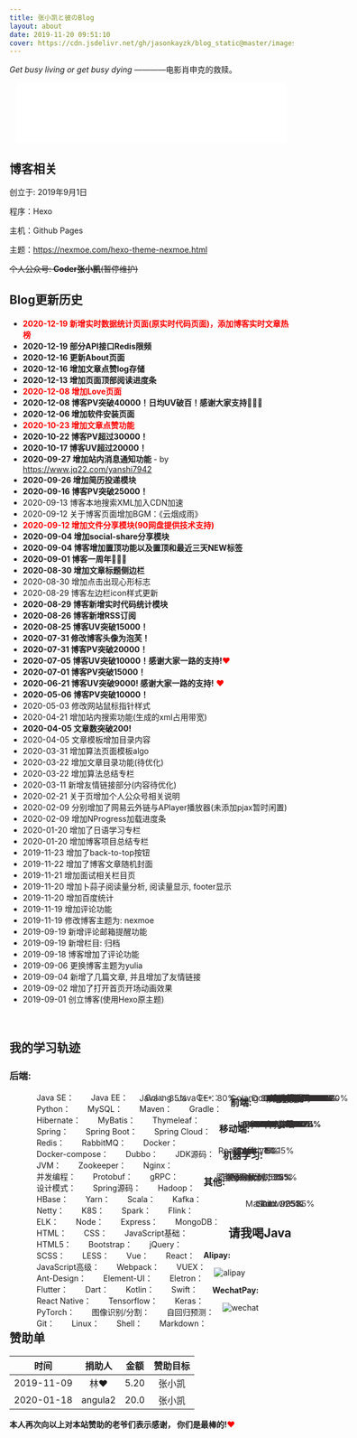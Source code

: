 ```yaml
---
title: 张小凯と彼のBlog
layout: about
date: 2019-11-20 09:51:10
cover: https://cdn.jsdelivr.net/gh/jasonkayzk/blog_static@master/images/about.jpg
---
```


*Get busy living or get busy dying*  ————电影肖申克的救赎。

<HTML lang="en">
    <div style="text-align: center;">
    <iframe frameborder="no" border="1" marginwidth="0" marginheight="0" width="480" height="106" src="//music.163.com/outchain/player?type=2&id=513360721&auto=0&height=66"></iframe>
</div>
</HTML>


## **博客相关**

创立于: 2019年9月1日

程序：Hexo

主机：Github Pages

主题：https://nexmoe.com/hexo-theme-nexmoe.html

~~个人公众号: **Coder张小凯**(暂停维护)~~

## **Blog更新历史**

*   <font color="#ff0000">**2020-12-19 新增实时数据统计页面(原实时代码页面)，添加博客实时文章热榜**</font>
*   **2020-12-19 部分API接口Redis限频**
*   **2020-12-16 更新About页面**
*   **2020-12-16 增加文章点赞log存储**
*   **2020-12-13 增加页面顶部阅读进度条**
*   <font color="#ff0000">**2020-12-08 增加Love页面**</font>
*   **2020-12-08 博客PV突破40000！日均UV破百！感谢大家支持🎉🎉🎉**
*   **2020-12-06 增加软件安装页面**
*   <font color="#ff0000">**2020-10-23 增加文章点赞功能**</font>
*   **2020-10-22 博客PV超过30000！**
*   **2020-10-17 博客UV超过20000！**
*   **2020-09-27 增加站内消息通知功能** - by https://www.jq22.com/yanshi7942
*   **2020-09-26 增加简历投递模块**
*   **2020-09-16 博客PV突破25000！**
*   2020-09-13 博客本地搜索XML加入CDN加速
*   2020-09-12 关于博客页面增加BGM：《云烟成雨》
*   <font color="#ff0000">**2020-09-12 增加文件分享模块(90网盘提供技术支持)**</font>
*   **2020-09-04 增加social-share分享模块**
*   **2020-09-04 博客增加置顶功能以及置顶和最近三天NEW标签**
*   **2020-09-01 博客一周年🎉🎉🎉**
*   **2020-08-30 增加文章标题侧边栏**
*   2020-08-30 增加点击出现心形标志
*   2020-08-29 博客左边栏icon样式更新
*   **2020-08-29 博客新增实时代码统计模块**
*   **2020-08-26 博客新增RSS订阅**
*   **2020-08-25 博客UV突破15000！**
*   **2020-07-31 修改博客头像为泡芙！**
*   **2020-07-31 博客PV突破20000！**
*   **2020-07-05 博客UV突破10000！感谢大家一路的支持!**<font color="#FF0000">❤</font>
*   **2020-07-01 博客PV突破15000！**
*   **2020-06-21 博客UV突破9000! 感谢大家一路的支持!** <font color="#FF0000">❤</font>
*   **2020-05-06 博客PV突破10000！**
*   2020-05-03 修改网站鼠标指针样式
*   2020-04-21 增加站内搜索功能(生成的xml占用带宽)
*   **2020-04-05 文章数突破200!**
*   2020-04-05 文章模板增加目录内容
*   2020-03-31 增加算法页面模板algo
*   2020-03-22 增加文章目录功能(待优化)
*   2020-03-22 增加算法总结专栏
*   2020-03-11 新增友情链接部分(内容待优化)
*   2020-02-21 关于页增加个人公众号相关说明
*   2020-02-09 分别增加了网易云外链与APlayer播放器(未添加pjax暂时闲置)
*   2020-02-09 增加NProgress加载进度条
*   2020-01-20 增加了日语学习专栏
*   2020-01-20 增加博客项目总结专栏
*   2019-11-23 增加了back-to-top按钮
*   2019-11-22 增加了博客文章随机封面
*   2019-11-21 增加面试相关栏目页
*   2019-11-20 增加卜蒜子阅读量分析, 阅读量显示, footer显示
*   2019-11-20 增加百度统计
*   2019-11-19 增加评论功能
*   2019-11-19 修改博客主题为: nexmoe
*   2019-09-19 新增评论邮箱提醒功能
*   2019-09-19 新增栏目: 归档
*   2019-09-18 博客增加了评论功能
*   2019-09-06 更换博客主题为yulia
*   2019-09-04 新增了几篇文章, 并且增加了友情链接
*   2019-09-02 增加了打开首页开场动画效果
*   2019-09-01 创立博客(使用Hexo原主题)

<br/>

## **我的学习轨迹**

### **后端:**

<style>
    .progress-full {
        margin-left: 33px;
        width: 72%;
    }

    .progress-container{
        margin-bottom: 0px;
        position: relative;
    }
    .progress {
        width: 60%;
        margin-left: 32%;
        display: block;
    }
    .progress-bar {
        position: relative;
        z-index: 10;
    }
    .progress-text {
        width: 35px;
        color: #343031;
        position: absolute;
        z-index: 20;
        width: 60%;
        text-align: center;
        font-size: 15px;
    }
    .progress-container span{
        display: inline;
        float: left;
        margin-left: 15px;
        margin-right: 15px;
    }
</style>

<div class="progress-full">

<div class="progress-container">
    <span>Java SE：</span>
    <div class="progress progress-striped active">
        <span class="progress-text">Java： 85%</span>
        <div class="progress-bar" 
            role="progressbar"
            style="width: 85%;background-color: #da53d2;">
        </div>
    </div>
</div>

<div class="progress-container">
    <span>Java EE：</span>
    <div class="progress progress-striped active">
        <span class="progress-text">Java EE：80%</span>
        <div class="progress-bar" 
            role="progressbar"
            style="width: 80%;background-color: #F1B000;">
        </div>
    </div>
</div>

<div class="progress-container">
    <span>Golang：</span>
    <div class="progress progress-striped active">
        <span class="progress-text">Golang：70%</span>
        <div class="progress-bar" 
            role="progressbar"
            style="width: 70%;background-color: #52CC76;">
        </div>
    </div>
</div>

<div class="progress-container">
    <span>C++：</span>
    <div class="progress progress-striped active">
        <span class="progress-text">C++：30%</span>
        <div class="progress-bar" 
            role="progressbar"
            style="width: 30%;background-color: #5CB8E5;">
        </div>
    </div>
</div>

<div class="progress-container">
    <span>Python：</span>
    <div class="progress progress-striped active">
        <span class="progress-text">Python：45%</span>
        <div class="progress-bar" 
            role="progressbar"
            style="width: 45%;background-color: #FFC61A;">
        </div>
    </div>
</div>

<div class="progress-container">
    <span>MySQL：</span>
    <div class="progress progress-striped active">
        <span class="progress-text">MySQL：65%</span>
        <div class="progress-bar" 
            role="progressbar"
            style="width: 65%;background-color: #FAA805;">
        </div>
    </div>
</div>

<div class="progress-container">
    <span>Maven：</span>
    <div class="progress progress-striped active">
        <span class="progress-text">Maven：70%</span>
        <div class="progress-bar" 
            role="progressbar"
            style="width: 70%;background-color: #F4E2A6;">
        </div>
    </div>
</div>

<div class="progress-container">
    <span>Gradle：</span>
    <div class="progress progress-striped active">
        <span class="progress-text">Gradle：40%</span>
        <div class="progress-bar" 
            role="progressbar"
            style="width: 40%;background-color: #52CC76;">
        </div>
    </div>
</div>

<div class="progress-container">
    <span>Hibernate：</span>
    <div class="progress progress-striped active">
        <span class="progress-text">Hibernate：50%</span>
        <div class="progress-bar" 
            role="progressbar"
            style="width: 50%;background-color: #5CB8E5;">
        </div>
    </div>
</div>

<div class="progress-container">
    <span>MyBatis：</span>
    <div class="progress progress-striped active">
        <span class="progress-text">MyBatis：80%</span>
        <div class="progress-bar" 
            role="progressbar"
            style="width: 80%;background-color: #CDCC00;">
        </div>
    </div>
</div>

<div class="progress-container">
    <span>Thymeleaf：</span>
    <div class="progress progress-striped active">
        <span class="progress-text">Thymeleaf：40%</span>
        <div class="progress-bar" 
            role="progressbar"
            style="width: 40%;background-color: #FF6766;">
        </div>
    </div>
</div>

<div class="progress-container">
    <span>Spring：</span>
    <div class="progress progress-striped active">
        <span class="progress-text">Spring：70%</span>
        <div class="progress-bar" 
            role="progressbar"
            style="width: 70%;background-color: #3398CC;">
        </div>
    </div>
</div>

<div class="progress-container">
    <span>Spring Boot：</span>
    <div class="progress progress-striped active">
        <span class="progress-text">Spring Boot：50%</span>
        <div class="progress-bar" 
            role="progressbar"
            style="width: 50%;background-color: #EAB34F;">
        </div>
    </div>
</div>

<div class="progress-container">
    <span>Spring Cloud：</span>
    <div class="progress progress-striped active">
        <span class="progress-text">Spring Cloud：55%</span>
        <div class="progress-bar" 
            role="progressbar"
            style="width: 55%;background-color: #9ACC99;">
        </div>
    </div>
</div>

<div class="progress-container">
    <span>Redis：</span>
    <div class="progress progress-striped active">
        <span class="progress-text">Redis：70%</span>
        <div class="progress-bar" 
            role="progressbar"
            style="width: 70%;background-color: #FF6766;">
        </div>
    </div>
</div>

<div class="progress-container">
    <span>RabbitMQ：</span>
    <div class="progress progress-striped active">
        <span class="progress-text">RabbitMQ：35%</span>
        <div class="progress-bar" 
            role="progressbar"
            style="width: 35%;background-color: #65CC66;">
        </div>
    </div>
</div>

<div class="progress-container">
    <span>Docker：</span>
    <div class="progress progress-striped active">
        <span class="progress-text">Docker：85%</span>
        <div class="progress-bar" 
            role="progressbar"
            style="width: 85%;background-color: #FE9900;">
        </div>
    </div>
</div>

<div class="progress-container">
    <span>Docker-compose：</span>
    <div class="progress progress-striped active">
        <span class="progress-text">Docker-compose：80%</span>
        <div class="progress-bar" 
            role="progressbar"
            style="width: 80%;background-color: #61AAE0;">
        </div>
    </div>
</div>

<div class="progress-container">
    <span>Dubbo：</span>
    <div class="progress progress-striped active">
        <span class="progress-text">Dubbo：25%</span>
        <div class="progress-bar" 
            role="progressbar"
            style="width: 25%;background-color: #7F9121;">
        </div>
    </div>
</div>

<div class="progress-container">
    <span>JDK源码：</span>
    <div class="progress progress-striped active">
        <span class="progress-text">JDK源码：15%</span>
        <div class="progress-bar" 
            role="progressbar"
            style="width: 15%;background-color: #FE9900;">
        </div>
    </div>
</div>

<div class="progress-container">
    <span>JVM：</span>
    <div class="progress progress-striped active">
        <span class="progress-text">JVM：12%</span>
        <div class="progress-bar" 
            role="progressbar"
            style="width: 12%;background-color: #99CC33;">
        </div>
    </div>
</div>

<div class="progress-container">
    <span>Zookeeper：</span>
    <div class="progress progress-striped active">
        <span class="progress-text">Zookeeper：35%</span>
        <div class="progress-bar" 
            role="progressbar"
            style="width: 35%;background-color: #52CC76;">
        </div>
    </div>
</div>

<div class="progress-container">
    <span>Nginx：</span>
    <div class="progress progress-striped active">
        <span class="progress-text">Nginx：25%</span>
        <div class="progress-bar" 
            role="progressbar"
            style="width: 25%;background-color: #FFCC00;">
        </div>
    </div>
</div>

<div class="progress-container">
    <span>并发编程：</span>
    <div class="progress progress-striped active">
        <span class="progress-text">并发编程：20%</span>
        <div class="progress-bar" 
            role="progressbar"
            style="width: 20%;background-color: #F58B01;">
        </div>
    </div>
</div>

<div class="progress-container">
    <span>Protobuf：</span>
    <div class="progress progress-striped active">
        <span class="progress-text">Protobuf：65%</span>
        <div class="progress-bar" 
            role="progressbar"
            style="width: 65%;background-color: #FFCC00;">
        </div>
    </div>
</div>

<div class="progress-container">
    <span>gRPC：</span>
    <div class="progress progress-striped active">
        <span class="progress-text">gRPC：55%</span>
        <div class="progress-bar" 
            role="progressbar"
            style="width: 55%;background-color: #F4E2A6;">
        </div>
    </div>
</div>

<div class="progress-container">
    <span>设计模式：</span>
    <div class="progress progress-striped active">
        <span class="progress-text">设计模式：25%</span>
        <div class="progress-bar" 
            role="progressbar"
            style="width: 25%;background-color: #5CB8E5;">
        </div>
    </div>
</div>

<div class="progress-container">
    <span>Spring源码：</span>
    <div class="progress progress-striped active">
        <span class="progress-text">Spring源码：5%</span>
        <div class="progress-bar" 
            role="progressbar"
            style="width: 5%;background-color: #CDCC00;">
        </div>
    </div>
</div>

<div class="progress-container">
    <span>Hadoop：</span>
    <div class="progress progress-striped active">
        <span class="progress-text">Hadoop：5%</span>
        <div class="progress-bar" 
            role="progressbar"
            style="width: 5%;background-color: #FE6767;">
        </div>
    </div>
</div>

<div class="progress-container">
    <span>HBase：</span>
    <div class="progress progress-striped active">
        <span class="progress-text">HBase：2%</span>
        <div class="progress-bar" 
            role="progressbar"
            style="width: 2%;background-color: #65CC66;">
        </div>
    </div>
</div>

<div class="progress-container">
    <span>Yarn：</span>
    <div class="progress progress-striped active">
        <span class="progress-text">Yarn：1%</span>
        <div class="progress-bar" 
            role="progressbar"
            style="width: 1%;background-color: #9ACC99;">
        </div>
    </div>
</div>

<div class="progress-container">
    <span>Scala：</span>
    <div class="progress progress-striped active">
        <span class="progress-text">Scala：5%</span>
        <div class="progress-bar" 
            role="progressbar"
            style="width: 5%;background-color: #FF6766;">
        </div>
    </div>
</div>

<div class="progress-container">
    <span>Kafka：</span>
    <div class="progress progress-striped active">
        <span class="progress-text">Kafka：10%</span>
        <div class="progress-bar" 
            role="progressbar"
            style="width: 10%;background-color: #B6DBF2;">
        </div>
    </div>
</div>

<div class="progress-container">
    <span>Netty：</span>
    <div class="progress progress-striped active">
        <span class="progress-text">Netty：15%</span>
        <div class="progress-bar" 
            role="progressbar"
            style="width: 15%;background-color: #EAB34F;">
        </div>
    </div>
</div>

<div class="progress-container">
    <span>K8S：</span>
    <div class="progress progress-striped active">
        <span class="progress-text">K8S：10%</span>
        <div class="progress-bar" 
            role="progressbar"
            style="width: 10%;background-color: #FFCC00;">
        </div>
    </div>
</div>

<div class="progress-container">
    <span>Spark：</span>
    <div class="progress progress-striped active">
        <span class="progress-text">Spark：5%</span>
        <div class="progress-bar" 
            role="progressbar"
            style="width: 5%;background-color: #3398CC;">
        </div>
    </div>
</div>

<div class="progress-container">
    <span>Flink：</span>
    <div class="progress progress-striped active">
        <span class="progress-text">Flink：5%</span>
        <div class="progress-bar" 
            role="progressbar"
            style="width: 5%;background-color: #CDCC00;">
        </div>
    </div>
</div>

<div class="progress-container">
    <span>ELK：</span>
    <div class="progress progress-striped active">
        <span class="progress-text">ELK：8%</span>
        <div class="progress-bar" 
            role="progressbar"
            style="width: 8%;background-color: #FF6766;">
        </div>
    </div>
</div>

<div class="progress-container">
    <span>Node：</span>
    <div class="progress progress-striped active">
        <span class="progress-text">Node：55%</span>
        <div class="progress-bar" 
            role="progressbar"
            style="width: 55%;background-color: #99CC33;">
        </div>
    </div>
</div>

<div class="progress-container">
    <span>Express：</span>
    <div class="progress progress-striped active">
        <span class="progress-text">Express：45%</span>
        <div class="progress-bar" 
            role="progressbar"
            style="width: 45%;background-color: #E7D7C8;">
        </div>
    </div>
</div>

<div class="progress-container">
    <span>MongoDB：</span>
    <div class="progress progress-striped active">
        <span class="progress-text">MongoDB：25%</span>
        <div class="progress-bar" 
            role="progressbar"
            style="width: 25%;background-color: #CDCC00;">
        </div>
    </div>
</div>

</div>

### **前端:**

<div class="progress-full">
<div class="progress-container">
    <span>HTML：</span>
    <div class="progress progress-striped active">
        <span class="progress-text">HTML：85%</span>
        <div class="progress-bar" 
            role="progressbar"
            style="width: 85%;background-color: #FFCC00;">
        </div>
    </div>
</div>

<div class="progress-container">
    <span>CSS：</span>
    <div class="progress progress-striped active">
        <span class="progress-text">CSS：75%</span>
        <div class="progress-bar" 
            role="progressbar"
            style="width: 75%;background-color: #3398CC;">
        </div>
    </div>
</div>

<div class="progress-container">
    <span>JavaScript基础：</span>
    <div class="progress progress-striped active">
        <span class="progress-text">JavaScript基础：70%</span>
        <div class="progress-bar" 
            role="progressbar"
            style="width: 70%;background-color: #FF6766;">
        </div>
    </div>
</div>

<div class="progress-container">
    <span>HTML5：</span>
    <div class="progress progress-striped active">
        <span class="progress-text">HTML5：45%</span>
        <div class="progress-bar" 
            role="progressbar"
            style="width: 45%;background-color: #65CC66;">
        </div>
    </div>
</div>

<div class="progress-container">
    <span>Bootstrap：</span>
    <div class="progress progress-striped active">
        <span class="progress-text">Bootstrap：35%</span>
        <div class="progress-bar" 
            role="progressbar"
            style="width: 35%;background-color: #0099CB;">
        </div>
    </div>
</div>

<div class="progress-container">
    <span>jQuery：</span>
    <div class="progress progress-striped active">
        <span class="progress-text">jQuery：55%</span>
        <div class="progress-bar" 
            role="progressbar"
            style="width: 55%;background-color: #FFCC9A;">
        </div>
    </div>
</div>

<div class="progress-container">
    <span>SCSS：</span>
    <div class="progress progress-striped active">
        <span class="progress-text">SCSS：15%</span>
        <div class="progress-bar" 
            role="progressbar"
            style="width: 15%;background-color: #77C3F2;">
        </div>
    </div>
</div>

<div class="progress-container">
    <span>LESS：</span>
    <div class="progress progress-striped active">
        <span class="progress-text">LESS：10%</span>
        <div class="progress-bar" 
            role="progressbar"
            style="width: 10%;background-color: #D6E6B5;">
        </div>
    </div>
</div>

<div class="progress-container">
    <span>Vue：</span>
    <div class="progress progress-striped active">
        <span class="progress-text">Vue：30%</span>
        <div class="progress-bar" 
            role="progressbar"
            style="width: 30%;background-color: #77C3F2;">
        </div>
    </div>
</div>

<div class="progress-container">
    <span>React：</span>
    <div class="progress progress-striped active">
        <span class="progress-text">React：45%</span>
        <div class="progress-bar" 
            role="progressbar"
            style="width: 45%;background-color: #EAB34F;">
        </div>
    </div>
</div>

<div class="progress-container">
    <span>JavaScript高级：</span>
    <div class="progress progress-striped active">
        <span class="progress-text">JavaScript高级：25%</span>
        <div class="progress-bar" 
            role="progressbar"
            style="width: 25%;background-color: #FFCC00;">
        </div>
    </div>
</div>

<div class="progress-container">
    <span>Webpack：</span>
    <div class="progress progress-striped active">
        <span class="progress-text">Webpack：15%</span>
        <div class="progress-bar" 
            role="progressbar"
            style="width: 15%;background-color: #3398CC;">
        </div>
    </div>
</div>

<div class="progress-container">
    <span>VUEX：</span>
    <div class="progress progress-striped active">
        <span class="progress-text">VUEX：10%</span>
        <div class="progress-bar" 
            role="progressbar"
            style="width: 10%;background-color: #5CB8E5;">
        </div>
    </div>
</div>

<div class="progress-container">
    <span>Ant-Design：</span>
    <div class="progress progress-striped active">
        <span class="progress-text">Ant-Design：20%</span>
        <div class="progress-bar" 
            role="progressbar"
            style="width: 20%;background-color: #D4BBA7;">
        </div>
    </div>
</div>

<div class="progress-container">
    <span>Element-UI：</span>
    <div class="progress progress-striped active">
        <span class="progress-text">Element-UI：25%</span>
        <div class="progress-bar" 
            role="progressbar"
            style="width: 25%;background-color: #FE9900;">
        </div>
    </div>
</div>

<div class="progress-container">
    <span>Eletron：</span>
    <div class="progress progress-striped active">
        <span class="progress-text">Eletron：25%</span>
        <div class="progress-bar" 
            role="progressbar"
            style="width: 25%;background-color: #F4E2A6;">
        </div>
    </div>
</div>

</div>

### **移动端:**

<div class="progress-full">
<div class="progress-container">
    <span>Flutter：</span>
    <div class="progress progress-striped active">
        <span class="progress-text">Flutter：5%</span>
        <div class="progress-bar" 
            role="progressbar"
            style="width: 5%;background-color: #F58B01;">
        </div>
    </div>
</div>

<div class="progress-container">
    <span>Dart：</span>
    <div class="progress progress-striped active">
        <span class="progress-text">Dart：1%</span>
        <div class="progress-bar" 
            role="progressbar"
            style="width: 1%;background-color: #61AAE0;">
        </div>
    </div>
</div>

<div class="progress-container">
    <span>Kotlin：</span>
    <div class="progress progress-striped active">
        <span class="progress-text">Kotlin：5%</span>
        <div class="progress-bar" 
            role="progressbar"
            style="width: 5%;background-color: #FFCC9A;">
        </div>
    </div>
</div>

<div class="progress-container">
    <span>Swift：</span>
    <div class="progress progress-striped active">
        <span class="progress-text">Swift：1%</span>
        <div class="progress-bar" 
            role="progressbar"
            style="width: 1%;background-color: #FF6766;">
        </div>
    </div>
</div>

<div class="progress-container">
    <span>React Native：</span>
    <div class="progress progress-striped active">
        <span class="progress-text">React Native：15%</span>
        <div class="progress-bar" 
            role="progressbar"
            style="width: 15%;background-color: #65CC66;">
        </div>
    </div>
</div>

</div>

### **机器学习:**

<div class="progress-full">
<div class="progress-container">
    <span>Tensorflow：</span>
    <div class="progress progress-striped active">
        <span class="progress-text">Tensorflow：25%</span>
        <div class="progress-bar" 
            role="progressbar"
            style="width: 25%;background-color: #5CB8E5;">
        </div>
    </div>
</div>

<div class="progress-container">
    <span>Keras：</span>
    <div class="progress progress-striped active">
        <span class="progress-text">Keras：55%</span>
        <div class="progress-bar" 
            role="progressbar"
            style="width: 55%;background-color: #D4BBA7;">
        </div>
    </div>
</div>

<div class="progress-container">
    <span>PyTorch：</span>
    <div class="progress progress-striped active">
        <span class="progress-text">PyTorch：5%</span>
        <div class="progress-bar" 
            role="progressbar"
            style="width: 5%;background-color: #99CC33;">
        </div>
    </div>
</div>

<div class="progress-container">
    <span>图像识别/分割：</span>
    <div class="progress progress-striped active">
        <span class="progress-text">图像识别/分割：25%</span>
        <div class="progress-bar" 
            role="progressbar"
            style="width: 25%;background-color: #FAA805;">
        </div>
    </div>
</div>

<div class="progress-container">
    <span>自回归预测：</span>
    <div class="progress progress-striped active">
        <span class="progress-text">自回归预测：35%</span>
        <div class="progress-bar" 
            role="progressbar"
            style="width: 35%;background-color: #0099CB;">
        </div>
    </div>
</div>

</div>

### **其他:**

<div class="progress-full">
<div class="progress-container">
    <span>Git：</span>
    <div class="progress progress-striped active">
        <span class="progress-text">Git：90%</span>
        <div class="progress-bar" 
            role="progressbar"
            style="width: 90%;background-color: #9ACC99;">
        </div>
    </div>
</div>

<div class="progress-container">
    <span>Linux：</span>
    <div class="progress progress-striped active">
        <span class="progress-text">Linux：35%</span>
        <div class="progress-bar" 
            role="progressbar"
            style="width: 35%;background-color: #FE6767;">
        </div>
    </div>
</div>

<div class="progress-container">
    <span>Shell：</span>
    <div class="progress progress-striped active">
        <span class="progress-text">Shell：25%</span>
        <div class="progress-bar" 
            role="progressbar"
            style="width: 25%;background-color: #CC3467;">
        </div>
    </div>
</div>

<div class="progress-container">
    <span>Markdown：</span>
    <div class="progress progress-striped active">
        <span class="progress-text">Markdown：85%</span>
        <div class="progress-bar" 
            role="progressbar"
            style="width: 85%;background-color: #FFC61A;">
        </div>
    </div>
</div>

</div>

<br/>

## 请我喝Java

**Alipay:**

![alipay](https://cdn.jsdelivr.net/gh/jasonkayzk/blog_static@master/images/alipay.jpg)

**WechatPay:**

![wechat](https://cdn.jsdelivr.net/gh/jasonkayzk/blog_static@master/images/wechat.jpg)


## 赞助单

|    时间    | 捐助人  | 金额 | 赞助目标 |
| :--------: | :-----: | :--: | :------: |
| 2019-11-09 |   林❤   | 5.20 |  张小凯  |
| 2020-01-18 | angula2 | 20.0 |  张小凯  |



**本人再次向以上对本站赞助的老爷们表示感谢， 你们是最棒的!**<font color="#FF0000">❤</font>

<br/>

